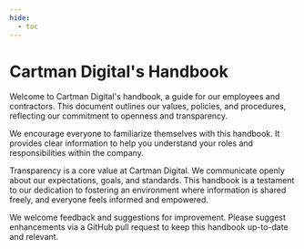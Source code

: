 ```yaml
---
hide:
  - toc
---
```


# Cartman Digital's Handbook

Welcome to Cartman Digital's handbook, a guide for our employees and contractors. This document outlines our values, policies, and procedures, reflecting our commitment to openness and transparency.

We encourage everyone to familiarize themselves with this handbook. It provides clear information to help you understand your roles and responsibilities within the company.

Transparency is a core value at Cartman Digital. We communicate openly about our expectations, goals, and standards. This handbook is a testament to our dedication to fostering an environment where information is shared freely, and everyone feels informed and empowered.

We welcome feedback and suggestions for improvement. Please suggest enhancements via a GitHub pull request to keep this handbook up-to-date and relevant.